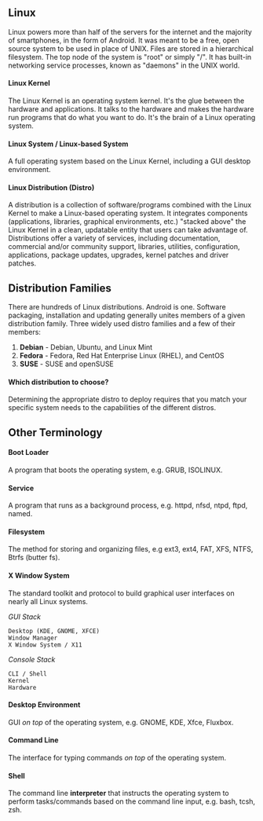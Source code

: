 ## Linux
Linux powers more than half of the servers for the internet and the majority of smartphones, in the form of Android. It was meant to be a free, open source system to be used in place of UNIX. Files are stored in a hierarchical filesystem. The top node of the system is "root" or simply "/". It has built-in networking service processes, known as "daemons" in the UNIX world.

#### Linux Kernel
The Linux Kernel is an operating system kernel. It's the glue between the hardware and applications. It talks to the hardware and makes the hardware run programs that do what you want to do. It's the brain of a Linux operating system.

#### Linux System / Linux-based System
A full operating system based on the Linux Kernel, including a GUI desktop environment.

#### Linux Distribution (Distro)
A distribution is a collection of software/programs combined with the Linux Kernel to make a Linux-based operating system. It integrates components (applications, libraries, graphical environments, etc.) "stacked above" the Linux Kernel in a clean, updatable entity that users can take advantage of. Distributions offer a variety of services, including documentation, commercial and/or community support, libraries, utilities, configuration, applications, package updates, upgrades, kernel patches and driver patches.

## Distribution Families
There are hundreds of Linux distributions. Android is one. Software packaging, installation and updating generally unites members of a given distribution family. Three widely used distro families and a few of their members:

1. **Debian** - Debian, Ubuntu, and Linux Mint
2. **Fedora** - Fedora, Red Hat Enterprise Linux (RHEL), and CentOS
3. **SUSE** - SUSE and openSUSE

#### Which distribution to choose?
Determining the appropriate distro to deploy requires that you match your specific system needs to the capabilities of the different distros.

## Other Terminology
#### Boot Loader
A program that boots the operating system, e.g. GRUB, ISOLINUX.

#### Service
A program that runs as a background process, e.g. httpd, nfsd, ntpd, ftpd, named.

#### Filesystem
The method for storing and organizing files, e.g ext3, ext4, FAT, XFS, NTFS, Btrfs (butter fs).

#### X Window System
The standard toolkit and protocol to build graphical user interfaces on nearly all Linux systems.

*GUI Stack*
  
    Desktop (KDE, GNOME, XFCE)
    Window Manager
    X Window System / X11

*Console Stack*
    
    CLI / Shell
    Kernel
    Hardware

#### Desktop Environment
GUI *on top* of the operating system, e.g. GNOME, KDE, Xfce, Fluxbox.

#### Command Line
The interface for typing commands *on top* of the operating system.

#### Shell
The command line **interpreter** that instructs the operating system to perform tasks/commands based on the command line input, e.g. bash, tcsh, zsh.
